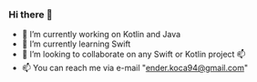 ### Hi there 👋

- 🔭 I’m currently working on Kotlin and Java
- 🌱 I’m currently learning Swift
- 👯 I’m looking to collaborate on any Swift or Kotlin project 📫
- 📫 You can reach me via e-mail "ender.koca94@gmail.com"

